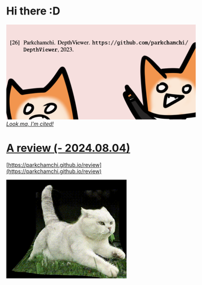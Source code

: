 # Hi there :D

![cats2.png](cats2.png)
[*Look ma, I'm cited!*](https://ieeexplore.ieee.org/abstract/document/10536332)

# [A review (- 2024.08.04)](https://parkchamchi.github.io/review)
[https://parkchamchi.github.io/review](https://parkchamchi.github.io/review)

![cat.gif](cat.gif)